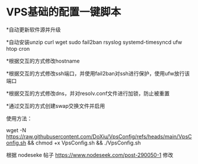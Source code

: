 # VPS基础的配置一键脚本

*自动更新软件源并升级

*自动安装unzip curl wget sudo fail2ban rsyslog systemd-timesyncd ufw htop cron

*根据交互的方式修改hostname

*根据交互的方式修改ssh端口，并使用fail2ban对ssh进行保护，使用ufw放行该端口

*根据交互的方式修改dns，并对resolv.conf文件进行加锁，防止被重置

*通过交互的方式创建swap交换文件并启用

使用方法：

wget -N https://raw.githubusercontent.com/DoXiu/VpsConfig/refs/heads/main/VpsConfig.sh && chmod +x VpsConfig.sh && ./VpsConfig.sh

根据 nodeseke 帖子 https://www.nodeseek.com/post-290050-1 修改
